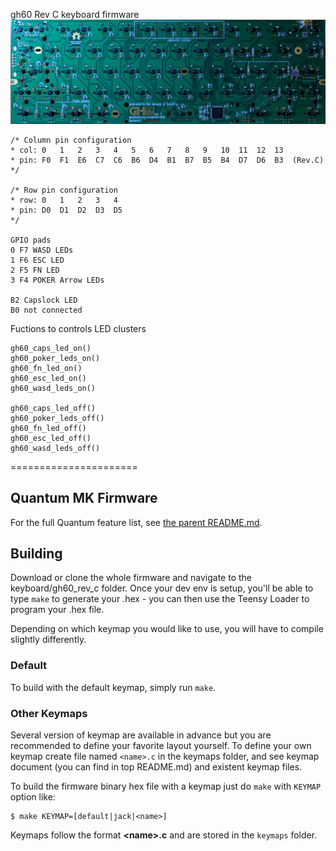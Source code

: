 gh60 Rev C keyboard firmware
![gh60 Rev C PCB](gh60revc.jpg)

    /* Column pin configuration
    * col: 0   1   2   3   4   5   6   7   8   9   10  11  12  13
    * pin: F0  F1  E6  C7  C6  B6  D4  B1  B7  B5  B4  D7  D6  B3  (Rev.C)
    */
     
    /* Row pin configuration
    * row: 0   1   2   3   4
    * pin: D0  D1  D2  D3  D5
    */
     
    GPIO pads
    0 F7 WASD LEDs
    1 F6 ESC LED
    2 F5 FN LED
    3 F4 POKER Arrow LEDs
     
    B2 Capslock LED
    B0 not connected
	
Fuctions to controls LED clusters
	
    gh60_caps_led_on()
    gh60_poker_leds_on()
    gh60_fn_led_on()
    gh60_esc_led_on()
    gh60_wasd_leds_on()
    
    gh60_caps_led_off()
    gh60_poker_leds_off()
    gh60_fn_led_off()
    gh60_esc_led_off()
    gh60_wasd_leds_off()
	
======================

## Quantum MK Firmware

For the full Quantum feature list, see [the parent README.md](/README.md).

## Building

Download or clone the whole firmware and navigate to the keyboard/gh60_rev_c folder. Once your dev env is setup, you'll be able to type `make` to generate your .hex - you can then use the Teensy Loader to program your .hex file. 

Depending on which keymap you would like to use, you will have to compile slightly differently.

### Default
To build with the default keymap, simply run `make`.

### Other Keymaps
Several version of keymap are available in advance but you are recommended to define your favorite layout yourself. To define your own keymap create file named `<name>.c` in the keymaps folder, and see keymap document (you can find in top README.md) and existent keymap files.

To build the firmware binary hex file with a keymap just do `make` with `KEYMAP` option like:
```
$ make KEYMAP=[default|jack|<name>]
```
Keymaps follow the format **__\<name\>.c__** and are stored in the `keymaps` folder.